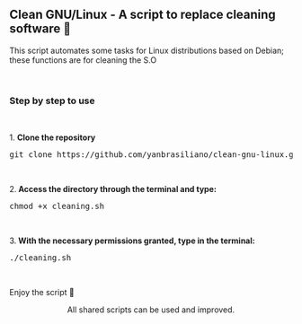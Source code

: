 <div><h2> Clean GNU/Linux - A script to replace cleaning software 🧹 </h2>
<p>This script automates some tasks for Linux distributions based on Debian; these functions are for cleaning the S.O </p>
<br>
<h3>Step by step to use</h3>
<br>
<p>1. <strong>Clone the repository</strong><br>
<pre>git clone https://github.com/yanbrasiliano/clean-gnu-linux.git</pre></p>
<br>
<p>2.<strong> Access the directory through the terminal and type: </strong>
<pre>chmod +x cleaning.sh</pre></p>
<br>
<p>3.<strong> With the necessary permissions granted, type in the terminal: </strong>
<pre>./cleaning.sh </pre> </p>
<br>
<p>Enjoy the script 🏁 </p>
<div align="center">
<footer>All shared scripts can be used and improved.</footer>
</div>
</div>
